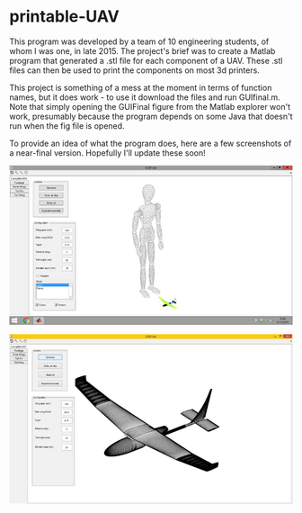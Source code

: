 # printable-UAV
This program was developed by a team of 10 engineering students, of whom I was one, in late 2015. The project's brief was to create a Matlab program that generated a .stl file for each component of a UAV. These .stl files can then be used to print the components on most 3d printers.

This project is something of a mess at the moment in terms of function names, but it does work - to use it download the files and run GUIfinal.m. Note that simply opening the GUIFinal figure from the Matlab explorer won't work, presumably because the program depends on some Java that doesn't run when the fig file is opened.

To provide an idea of what the program does, here are a few screenshots of a near-final version. Hopefully I'll update these soon!


![Alt text](final_app1.jpg?raw=true "Early version of final application")

![Alt text](final_app2.jpg?raw=true "")

